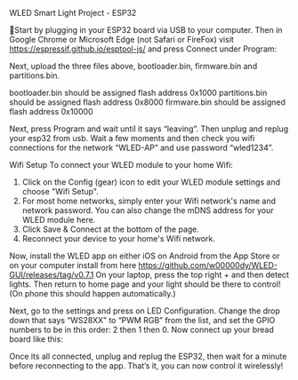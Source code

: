 




WLED Smart Light Project - ESP32

Start by plugging in your ESP32 board via USB to your computer. Then in Google Chrome or Microsoft Edge (not Safari or FireFox) visit https://espressif.github.io/esptool-js/ and press Connect under Program:

Next, upload the three files above, bootloader.bin, firmware.bin and partitions.bin. 

bootloader.bin should be assigned flash address 0x1000
partitions.bin should be assigned flash address 0x8000
firmware.bin should be assigned flash address 0x10000


Next, press Program and wait until it says “leaving”. Then unplug and replug your esp32 from usb. Wait a few moments and then check you wifi connections for the network “WLED-AP” and use password “wled1234”.

Wifi Setup To connect your WLED module to your home Wifi:  

1. Click on the Config (gear) icon to edit your WLED module settings and choose "Wifi Setup".  
2. For most home networks, simply enter your Wifi network's name and network password. You can also change the mDNS address for your WLED module here.  
3. Click Save & Connect at the bottom of the page.  
4. Reconnect your device to your home's Wifi network.  


Now, install the WLED app on either iOS on Android from the App Store or on your computer install from here https://github.com/w00000dy/WLED-GUI/releases/tag/v0.7.1
On your laptop, press the top right + and then detect lights. Then return to home page and your light should be there to control! (On phone this should happen automatically.)


Next, go to the settings and press on LED Configuration. Change the drop down that says “WS28XX” to “PWM RGB” from the list, and set the GPIO numbers to be in this order: 2 then 1 then 0. 
Now connect up your bread board like this: 



Once its all connected, unplug and replug the ESP32, then wait for a minute before reconnecting to the app. That’s it, you can now control it wirelessly!
